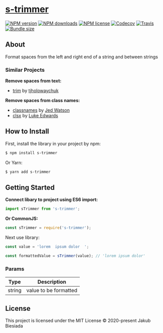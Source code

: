 # [s-trimmer](https://github.com/jb1905/s-trimmer)

[![NPM version](http://img.shields.io/npm/v/s-trimmer?style=flat-square)](https://www.npmjs.com/package/s-trimmer)
[![NPM downloads](http://img.shields.io/npm/dm/s-trimmer?style=flat-square)](https://www.npmjs.com/package/s-trimmer)
[![NPM license](https://img.shields.io/npm/l/s-trimmer?style=flat-square)](https://www.npmjs.com/package/s-trimmer)
[![Codecov](https://img.shields.io/codecov/c/github/JB1905/s-trimmer?style=flat-square)](https://codecov.io/gh/JB1905/s-trimmer)
[![Travis](https://img.shields.io/travis/JB1905/s-trimmer/master?style=flat-square)](https://travis-ci.org/JB1905/s-trimmer)
[![Bundle size](https://img.shields.io/bundlephobia/min/s-trimmer?style=flat-square)](https://bundlephobia.com/result?p=s-trimmer)

## About

Format spaces from the left and right end of a string and between strings

### Similar Projects

**Remove spaces from text:**
- [trim](https://www.npmjs.com/package/trim/) by [tjholowaychuk](https://www.npmjs.com/~tjholowaychuk/)

**Remove spaces from class names:**
- [classnames](https://github.com/JedWatson/classnames/) by [Jed Watson](https://github.com/JedWatson/)
- [clsx](https://github.com/lukeed/clsx/) by [Luke Edwards](https://github.com/lukeed/)

## How to Install

First, install the library in your project by npm:

```sh
$ npm install s-trimmer
```

Or Yarn:

```sh
$ yarn add s-trimmer
```

## Getting Started

**Connect libary to project using ES6 import:**

```js
import sTrimmer from 's-trimmer';
```

**Or CommonJS:**

```js
const sTrimmer = require('s-trimmer');
```

Next use library:

```js
const value = 'lorem  ipsum dolor  ';

const formattedValue = sTrimmer(value); // 'lorem ipsum dolor'
```

### Params

| Type   | Description           |
| ------ | --------------------- |
| string | value to be formatted |

## License

This project is licensed under the MIT License © 2020-present Jakub Biesiada
